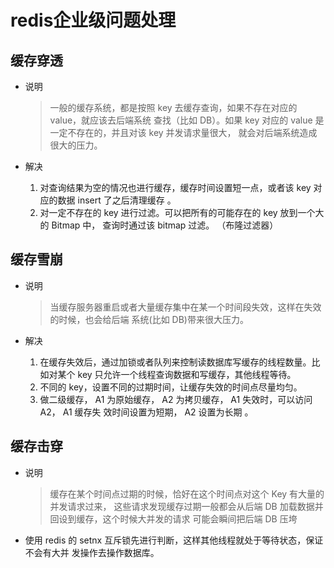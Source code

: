 # redis企业级问题处理

## 缓存穿透

* 说明
  
  >  一般的缓存系统，都是按照 key 去缓存查询，如果不存在对应的 value，就应该去后端系统
  > 查找（比如 DB）。如果 key 对应的 value 是一定不存在的，并且对该 key 并发请求量很大，
  > 就会对后端系统造成很大的压力。  

* 解决
  
  1. 对查询结果为空的情况也进行缓存，缓存时间设置短一点，或者该 key 对应的数据 insert
     了之后清理缓存  。
  2. 对一定不存在的 key 进行过滤。可以把所有的可能存在的 key 放到一个大的 Bitmap 中，
     查询时通过该 bitmap 过滤。 （布隆过滤器）  

## 缓存雪崩

* 说明
  
  >  当缓存服务器重启或者大量缓存集中在某一个时间段失效，这样在失效的时候，也会给后端
  > 系统(比如 DB)带来很大压力。  

* 解决
  
  1. 在缓存失效后，通过加锁或者队列来控制读数据库写缓存的线程数量。比如对某个 key
     只允许一个线程查询数据和写缓存，其他线程等待。  
  2. 不同的 key，设置不同的过期时间，让缓存失效的时间点尽量均匀。  
  3. 做二级缓存， A1 为原始缓存， A2 为拷贝缓存， A1 失效时，可以访问 A2， A1 缓存失
     效时间设置为短期， A2 设置为长期 。

## 缓存击穿

* 说明
  
  >   缓存在某个时间点过期的时候，恰好在这个时间点对这个 Key 有大量的并发请求过来，
  > 这些请求发现缓存过期一般都会从后端 DB 加载数据并回设到缓存，这个时候大并发的请求
  > 可能会瞬间把后端 DB 压垮  

* 使用 redis 的 setnx 互斥锁先进行判断，这样其他线程就处于等待状态，保证不会有大并
  发操作去操作数据库。  

